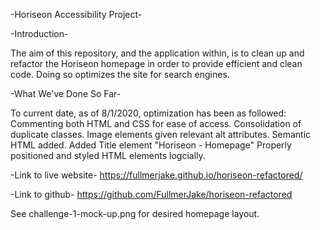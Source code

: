 -Horiseon Accessibility Project-

-Introduction-

The aim of this repository, and the application within, is to clean up and refactor the Horiseon homepage in order to provide efficient and clean code. Doing so optimizes the site for search engines. 

-What We've Done So Far-

To current date, as of 8/1/2020, optimization has been as followed:
Commenting both HTML and CSS for ease of access. 
Consolidation of duplicate classes.
Image elements given relevant alt attributes.
Semantic HTML added.
Added Title element "Horiseon - Homepage"
Properly positioned and styled HTML elements logcially.


-Link to live website-
https://fullmerjake.github.io/horiseon-refactored/

-Link to github-
https://github.com/FullmerJake/horiseon-refactored


See challenge-1-mock-up.png for desired homepage layout.

